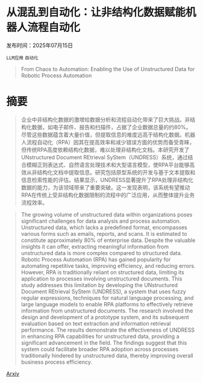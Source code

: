 # 从混乱到自动化：让非结构化数据赋能机器人流程自动化

发布时间：2025年07月15日

`LLM应用` `自动化`

> From Chaos to Automation: Enabling the Use of Unstructured Data for Robotic Process Automation

# 摘要

> 企业中非结构化数据的激增给数据分析和流程自动化带来了巨大挑战。非结构化数据，如电子邮件、报告和扫描件，占据了企业数据总量的约80%。尽管这些数据蕴含着大量价值，但提取信息的难度远高于结构化数据。机器人流程自动化（RPA）因其在提高效率和减少错误方面的优势而备受青睐，但传统RPA高度依赖结构化数据，难以处理非结构化文档。本研究开发了UNstructured Document REtrieval SyStem（UNDRESS）系统，通过结合模糊正则表达式、自然语言处理技术和大型语言模型，使RPA平台能够高效从非结构化文档中提取信息。研究包括原型系统的开发与基于文本提取和信息检索性能的评估。结果显示，UNDRESS显著提升了RPA处理非结构化数据的能力，为该领域带来了重要突破。这一发现表明，该系统有望推动RPA在传统上受非结构化数据限制的流程中的广泛应用，从而整体提升业务流程效率。

> The growing volume of unstructured data within organizations poses significant challenges for data analysis and process automation. Unstructured data, which lacks a predefined format, encompasses various forms such as emails, reports, and scans. It is estimated to constitute approximately 80% of enterprise data. Despite the valuable insights it can offer, extracting meaningful information from unstructured data is more complex compared to structured data. Robotic Process Automation (RPA) has gained popularity for automating repetitive tasks, improving efficiency, and reducing errors. However, RPA is traditionally reliant on structured data, limiting its application to processes involving unstructured documents. This study addresses this limitation by developing the UNstructured Document REtrieval SyStem (UNDRESS), a system that uses fuzzy regular expressions, techniques for natural language processing, and large language models to enable RPA platforms to effectively retrieve information from unstructured documents. The research involved the design and development of a prototype system, and its subsequent evaluation based on text extraction and information retrieval performance. The results demonstrate the effectiveness of UNDRESS in enhancing RPA capabilities for unstructured data, providing a significant advancement in the field. The findings suggest that this system could facilitate broader RPA adoption across processes traditionally hindered by unstructured data, thereby improving overall business process efficiency.

[Arxiv](https://arxiv.org/abs/2507.11364)